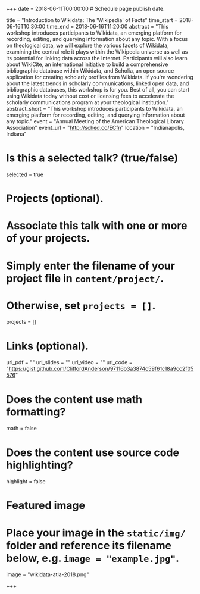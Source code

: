 +++
date = 2018-06-11T00:00:00  # Schedule page publish date.

title = "Introduction to Wikidata: The 'Wikipedia' of Facts"
time_start = 2018-06-16T10:30:00
time_end = 2018-06-16T11:20:00
abstract = "This workshop introduces participants to Wikidata, an emerging platform for recording, editing, and querying information about any topic. With a focus on theological data, we will explore the various facets of Wikidata, examining the central role it plays within the Wikipedia universe as well as its potential for linking data across the Internet. Participants will also learn about WikiCite, an international initiative to build a comprehensive bibliographic database within Wikidata, and Scholia, an open source application for creating scholarly profiles from Wikidata. If you're wondering about the latest trends in scholarly communications, linked open data, and bibliographic databases, this workshop is for you. Best of all, you can start using Wikidata today without cost or licensing fees to accelerate the scholarly communications program at your theological institution."
abstract_short = "This workshop introduces participants to Wikidata, an emerging platform for recording, editing, and querying information about any topic."
event = "Annual Meeting of the American Theological Library Association"
event_url = "http://sched.co/ECfn"
location = "Indianapolis, Indiana"

# Is this a selected talk? (true/false)
selected = true

# Projects (optional).
#   Associate this talk with one or more of your projects.
#   Simply enter the filename of your project file in `content/project/`.
#   Otherwise, set `projects = []`.
projects = []

# Links (optional).
url_pdf = ""
url_slides = ""
url_video = ""
url_code = "https://gist.github.com/CliffordAnderson/97116b3a3874c59f61c18a9cc2f05576"

# Does the content use math formatting?
math = false

# Does the content use source code highlighting?
highlight = false

# Featured image
# Place your image in the `static/img/` folder and reference its filename below, e.g. `image = "example.jpg"`.
image = "wikidata-atla-2018.png"

+++
